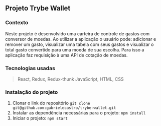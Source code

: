 ## Projeto Trybe Wallet

### Contexto

Neste projeto é desenvolvido uma carteira de controle de gastos com conversor de moedas. Ao utilizar a aplicação o usuário pode: adicionar e remover um gasto, visualizar uma tabela com seus gastos e visualizar o total gasto convertido para uma moeda de sua escolha. Para isso a aplicação faz requisição à uma API de cotação de moedas.

### Tecnologias usadas

>React, Redux, Redux-thunk JavaScript, HTML, CSS

### Instalação do projeto

1. Clonar o link do repositório ```git clone git@github.com:gabrielecastro/trybe-wallet.git``` 
2. Instalar as dependência necessárias para o projeto: ```npm install```
3. Iniciar o projeto: ```npm start```
